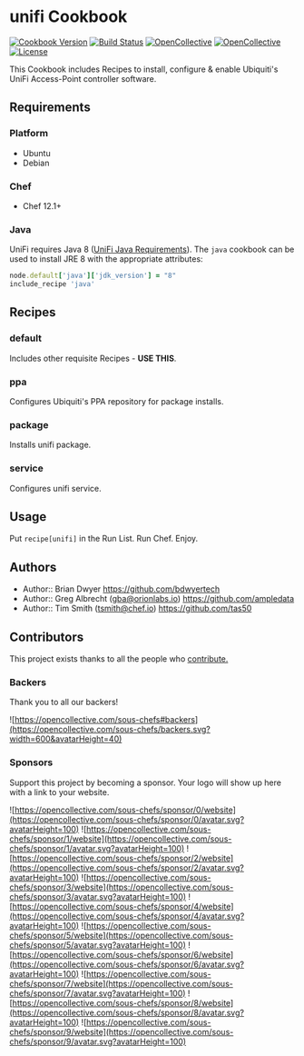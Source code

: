 # unifi Cookbook

[![Cookbook Version](https://img.shields.io/cookbook/v/unifi.svg)](https://supermarket.chef.io/cookbooks/unifi)
[![Build Status](https://img.shields.io/circleci/project/github/sous-chefs/unifi/master.svg)](https://circleci.com/gh/sous-chefs/unifi)
[![OpenCollective](https://opencollective.com/sous-chefs/backers/badge.svg)](#backers)
[![OpenCollective](https://opencollective.com/sous-chefs/sponsors/badge.svg)](#sponsors)
[![License](https://img.shields.io/badge/License-Apache%202.0-green.svg)](https://opensource.org/licenses/Apache-2.0)

This Cookbook includes Recipes to install, configure & enable Ubiquiti's UniFi Access-Point controller software.

## Requirements

### Platform

- Ubuntu
- Debian

### Chef

- Chef 12.1+

### Java

UniFi requires Java 8 ([UniFi Java Requirements](https://help.ubnt.com/hc/en-us/articles/360008240754#7)). The `java` cookbook can be used to install JRE 8 with the appropriate attributes:

```ruby
node.default['java']['jdk_version'] = "8"
include_recipe 'java'
```

## Recipes

### default

Includes other requisite Recipes - **USE THIS**.

### ppa

Configures Ubiquiti's PPA repository for package installs.

### package

Installs unifi package.

### service

Configures unifi service.

## Usage

Put `recipe[unifi]` in the Run List. Run Chef. Enjoy.

## Authors

- Author:: Brian Dwyer <https://github.com/bdwyertech>
- Author:: Greg Albrecht (gba@orionlabs.io) <https://github.com/ampledata>
- Author:: Tim Smith (tsmith@chef.io) <https://github.com/tas50>

## Contributors

This project exists thanks to all the people who [contribute.](https://opencollective.com/sous-chefs/contributors.svg?width=890&button=false)

### Backers

Thank you to all our backers!

![https://opencollective.com/sous-chefs#backers](https://opencollective.com/sous-chefs/backers.svg?width=600&avatarHeight=40)

### Sponsors

Support this project by becoming a sponsor. Your logo will show up here with a link to your website.

![https://opencollective.com/sous-chefs/sponsor/0/website](https://opencollective.com/sous-chefs/sponsor/0/avatar.svg?avatarHeight=100)
![https://opencollective.com/sous-chefs/sponsor/1/website](https://opencollective.com/sous-chefs/sponsor/1/avatar.svg?avatarHeight=100)
![https://opencollective.com/sous-chefs/sponsor/2/website](https://opencollective.com/sous-chefs/sponsor/2/avatar.svg?avatarHeight=100)
![https://opencollective.com/sous-chefs/sponsor/3/website](https://opencollective.com/sous-chefs/sponsor/3/avatar.svg?avatarHeight=100)
![https://opencollective.com/sous-chefs/sponsor/4/website](https://opencollective.com/sous-chefs/sponsor/4/avatar.svg?avatarHeight=100)
![https://opencollective.com/sous-chefs/sponsor/5/website](https://opencollective.com/sous-chefs/sponsor/5/avatar.svg?avatarHeight=100)
![https://opencollective.com/sous-chefs/sponsor/6/website](https://opencollective.com/sous-chefs/sponsor/6/avatar.svg?avatarHeight=100)
![https://opencollective.com/sous-chefs/sponsor/7/website](https://opencollective.com/sous-chefs/sponsor/7/avatar.svg?avatarHeight=100)
![https://opencollective.com/sous-chefs/sponsor/8/website](https://opencollective.com/sous-chefs/sponsor/8/avatar.svg?avatarHeight=100)
![https://opencollective.com/sous-chefs/sponsor/9/website](https://opencollective.com/sous-chefs/sponsor/9/avatar.svg?avatarHeight=100)
